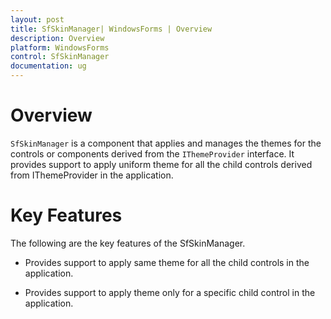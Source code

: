```yaml
---
layout: post
title: SfSkinManager| WindowsForms | Overview
description: Overview
platform: WindowsForms
control: SfSkinManager
documentation: ug
---
```


# Overview

`SfSkinManager` is a component that applies and manages the themes for the controls or components derived from the `IThemeProvider` interface. It provides support to apply uniform theme for all the child controls derived from IThemeProvider in the application.

# Key Features

The following are the key features of the SfSkinManager.

* Provides support to apply same theme for all the child controls in the application.

* Provides support to apply theme only for a specific child control in the application. 
